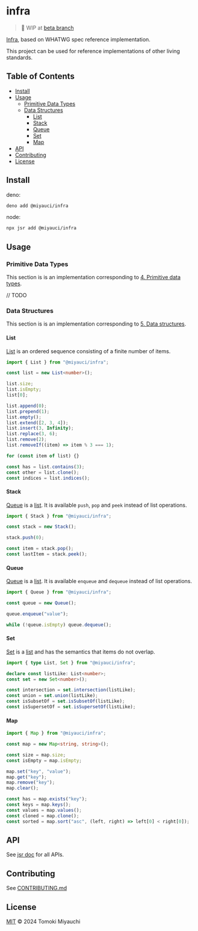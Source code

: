# infra

> 🚧 WIP at [beta branch](https://github.com/TomokiMiyauci/infra/tree/beta)

[Infra](https://infra.spec.whatwg.org/), based on WHATWG spec reference
implementation.

This project can be used for reference implementations of other living
standards.

## Table of Contents <!-- omit in toc -->

- [Install](#install)
- [Usage](#usage)
  - [Primitive Data Types](#primitive-data-types)
  - [Data Structures](#data-structures)
    - [List](#list)
    - [Stack](#stack)
    - [Queue](#queue)
    - [Set](#set)
    - [Map](#map)
- [API](#api)
- [Contributing](#contributing)
- [License](#license)

## Install

deno:

```bash
deno add @miyauci/infra
```

node:

```bash
npx jsr add @miyauci/infra
```

## Usage

### Primitive Data Types

This section is is an implementation corresponding to
[4. Primitive data types](https://infra.spec.whatwg.org/#primitive-data-types).

// TODO

### Data Structures

This section is is an implementation corresponding to
[5. Data structures](https://infra.spec.whatwg.org/#data-structures).

#### List

[List](https://infra.spec.whatwg.org/#list) is an ordered sequence consisting of
a finite number of items.

```ts
import { List } from "@miyauci/infra";

const list = new List<number>();

list.size;
list.isEmpty;
list[0];

list.append(0);
list.prepend(1);
list.empty();
list.extend([2, 3, 4]);
list.insert(3, Infinity);
list.replace(3, 6);
list.remove(2);
list.removeIf((item) => item % 3 === 1);

for (const item of list) {}

const has = list.contains(3);
const other = list.clone();
const indices = list.indices();
```

#### Stack

[Queue](https://infra.spec.whatwg.org/#queues) is a [list](#list). It is
available `push`, `pop` and `peek` instead of list operations.

```ts
import { Stack } from "@miyauci/infra";

const stack = new Stack();

stack.push(0);

const item = stack.pop();
const lastItem = stack.peek();
```

#### Queue

[Queue](https://infra.spec.whatwg.org/#queues) is a [list](#list). It is
available `enqueue` and `dequeue` instead of list operations.

```ts
import { Queue } from "@miyauci/infra";

const queue = new Queue();

queue.enqueue("value");

while (!queue.isEmpty) queue.dequeue();
```

#### Set

[Set](https://infra.spec.whatwg.org/#ordered-set) is a [list](#list) and has the
semantics that items do not overlap.

```ts
import { type List, Set } from "@miyauci/infra";

declare const listLike: List<number>;
const set = new Set<number>();

const intersection = set.intersection(listLike);
const union = set.union(listLike);
const isSubsetOf = set.isSubsetOf(listLike);
const isSupersetOf = set.isSupersetOf(listLike);
```

#### Map

```ts
import { Map } from "@miyauci/infra";

const map = new Map<string, string>();

const size = map.size;
const isEmpty = map.isEmpty;

map.set("key", "value");
map.get("key");
map.remove("key");
map.clear();

const has = map.exists("key");
const keys = map.keys();
const values = map.values();
const cloned = map.clone();
const sorted = map.sort("asc", (left, right) => left[0] < right[0]);
```

## API

See [jsr doc](https://jsr.io/@miyauci/infra) for all APIs.

## Contributing

See [CONTRIBUTING.md](CONTRIBUTING.md)

## License

[MIT](LICENSE) © 2024 Tomoki Miyauchi
